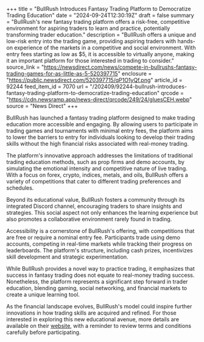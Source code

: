 +++
title = "BullRush Introduces Fantasy Trading Platform to Democratize Trading Education"
date = "2024-09-24T12:30:19Z"
draft = false
summary = "BullRush's new fantasy trading platform offers a risk-free, competitive environment for aspiring traders to learn and practice, potentially transforming trader education."
description = "BullRush offers a unique and low-risk entry into the trading game, providing aspiring traders with hands-on experience of the markets in a competitive and social environment. With entry fees starting as low as $5, it is accessible to virtually anyone, making it an important platform for those interested in trading to consider."
source_link = "https://newsdirect.com/news/compete-in-bullrushs-fantasy-trading-games-for-as-little-as-5-520397715"
enclosure = "https://public.newsdirect.com/520397715/qP1O1yQf.png"
article_id = 92244
feed_item_id = 7070
url = "/202409/92244-bullrush-introduces-fantasy-trading-platform-to-democratize-trading-education"
qrcode = "https://cdn.newsramp.app/news-direct/qrcode/249/24/gluesCEH.webp"
source = "News Direct"
+++

<p>BullRush has launched a fantasy trading platform designed to make trading education more accessible and engaging. By allowing users to participate in trading games and tournaments with minimal entry fees, the platform aims to lower the barriers to entry for individuals looking to develop their trading skills without the high financial risks associated with real-money trading.</p><p>The platform's innovative approach addresses the limitations of traditional trading education methods, such as prop firms and demo accounts, by simulating the emotional intensity and competitive nature of live trading. With a focus on forex, crypto, indices, metals, and oils, BullRush offers a variety of competitions that cater to different trading preferences and schedules.</p><p>Beyond its educational value, BullRush fosters a community through its integrated Discord channel, encouraging traders to share insights and strategies. This social aspect not only enhances the learning experience but also promotes a collaborative environment rarely found in trading.</p><p>Accessibility is a cornerstone of BullRush's offering, with competitions that are free or require a nominal entry fee. Participants trade using demo accounts, competing in real-time markets while tracking their progress on leaderboards. The platform's structure, including cash prizes, incentivizes skill development and strategic experimentation.</p><p>While BullRush provides a novel way to practice trading, it emphasizes that success in fantasy trading does not equate to real-money trading success. Nonetheless, the platform represents a significant step forward in trader education, blending gaming, social networking, and financial markets to create a unique learning tool.</p><p>As the financial landscape evolves, BullRush's model could inspire further innovations in how trading skills are acquired and refined. For those interested in exploring this new educational avenue, more details are available on their <a href='https://theirwebsite.com' rel='nofollow' target='_blank'>website</a>, with a reminder to review terms and conditions carefully before participating.</p>